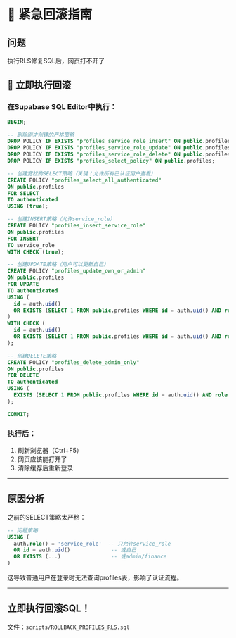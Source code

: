 # 🚨 紧急回滚指南

## 问题
执行RLS修复SQL后，网页打不开了

## 🚀 立即执行回滚

### 在Supabase SQL Editor中执行：

```sql
BEGIN;

-- 删除刚才创建的严格策略
DROP POLICY IF EXISTS "profiles_service_role_insert" ON public.profiles;
DROP POLICY IF EXISTS "profiles_service_role_update" ON public.profiles;
DROP POLICY IF EXISTS "profiles_service_role_delete" ON public.profiles;
DROP POLICY IF EXISTS "profiles_select_policy" ON public.profiles;

-- 创建宽松的SELECT策略（关键！允许所有已认证用户查看）
CREATE POLICY "profiles_select_all_authenticated" 
ON public.profiles
FOR SELECT
TO authenticated
USING (true);

-- 创建INSERT策略（允许service_role）
CREATE POLICY "profiles_insert_service_role" 
ON public.profiles
FOR INSERT
TO service_role
WITH CHECK (true);

-- 创建UPDATE策略（用户可以更新自己）
CREATE POLICY "profiles_update_own_or_admin" 
ON public.profiles
FOR UPDATE
TO authenticated
USING (
  id = auth.uid()
  OR EXISTS (SELECT 1 FROM public.profiles WHERE id = auth.uid() AND role = 'admin')
)
WITH CHECK (
  id = auth.uid()
  OR EXISTS (SELECT 1 FROM public.profiles WHERE id = auth.uid() AND role = 'admin')
);

-- 创建DELETE策略
CREATE POLICY "profiles_delete_admin_only" 
ON public.profiles
FOR DELETE
TO authenticated
USING (
  EXISTS (SELECT 1 FROM public.profiles WHERE id = auth.uid() AND role = 'admin')
);

COMMIT;
```

### 执行后：
1. 刷新浏览器（Ctrl+F5）
2. 网页应该能打开了
3. 清除缓存后重新登录

---

## 原因分析

之前的SELECT策略太严格：
```sql
-- 问题策略
USING (
  auth.role() = 'service_role'  -- 只允许service_role
  OR id = auth.uid()             -- 或自己
  OR EXISTS (...)                -- 或admin/finance
)
```

这导致普通用户在登录时无法查询profiles表，影响了认证流程。

---

## 立即执行回滚SQL！

文件：`scripts/ROLLBACK_PROFILES_RLS.sql`

